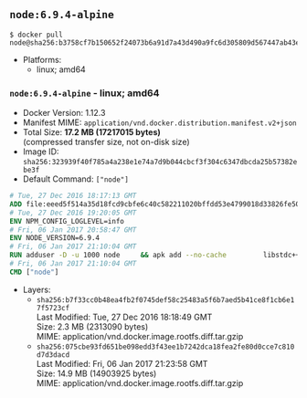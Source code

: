## `node:6.9.4-alpine`

```console
$ docker pull node@sha256:b3758cf7b150652f24073b6a91d7a43d490a9fc6d305809d567447ab43efd2d1
```

-	Platforms:
	-	linux; amd64

### `node:6.9.4-alpine` - linux; amd64

-	Docker Version: 1.12.3
-	Manifest MIME: `application/vnd.docker.distribution.manifest.v2+json`
-	Total Size: **17.2 MB (17217015 bytes)**  
	(compressed transfer size, not on-disk size)
-	Image ID: `sha256:323939f40f785a4a238e1e74a7d9b044cbcf3f304c6347dbcda25b57382ebe3f`
-	Default Command: `["node"]`

```dockerfile
# Tue, 27 Dec 2016 18:17:13 GMT
ADD file:eeed5f514a35d18fcd9cbfe6c40c582211020bffdd53e4799018d33826fe5067 in / 
# Tue, 27 Dec 2016 19:20:05 GMT
ENV NPM_CONFIG_LOGLEVEL=info
# Fri, 06 Jan 2017 20:58:47 GMT
ENV NODE_VERSION=6.9.4
# Fri, 06 Jan 2017 21:10:04 GMT
RUN adduser -D -u 1000 node     && apk add --no-cache         libstdc++     && apk add --no-cache --virtual .build-deps         binutils-gold         curl         g++         gcc         gnupg         libgcc         linux-headers         make         python   && for key in     9554F04D7259F04124DE6B476D5A82AC7E37093B     94AE36675C464D64BAFA68DD7434390BDBE9B9C5     0034A06D9D9B0064CE8ADF6BF1747F4AD2306D93     FD3A5288F042B6850C66B31F09FE44734EB7990E     71DCFD284A79C3B38668286BC97EC7A07EDE3FC1     DD8F2338BAE7501E3DD5AC78C273792F7D83545D     B9AE9905FFD7803F25714661B63B535A4C206CA9     C4F0DFFF4E8C1A8236409D08E73BC641CC11F4C8   ; do     gpg --keyserver ha.pool.sks-keyservers.net --recv-keys "$key";   done     && curl -SLO "https://nodejs.org/dist/v$NODE_VERSION/node-v$NODE_VERSION.tar.xz"     && curl -SLO "https://nodejs.org/dist/v$NODE_VERSION/SHASUMS256.txt.asc"     && gpg --batch --decrypt --output SHASUMS256.txt SHASUMS256.txt.asc     && grep " node-v$NODE_VERSION.tar.xz\$" SHASUMS256.txt | sha256sum -c -     && tar -xf "node-v$NODE_VERSION.tar.xz"     && cd "node-v$NODE_VERSION"     && ./configure     && make -j$(getconf _NPROCESSORS_ONLN)     && make install     && apk del .build-deps     && cd ..     && rm -Rf "node-v$NODE_VERSION"     && rm "node-v$NODE_VERSION.tar.xz" SHASUMS256.txt.asc SHASUMS256.txt
# Fri, 06 Jan 2017 21:10:04 GMT
CMD ["node"]
```

-	Layers:
	-	`sha256:b7f33cc0b48ea4fb2f0745def58c25483a5f6b7aed5b41ce8f1cb6e17f5723cf`  
		Last Modified: Tue, 27 Dec 2016 18:18:49 GMT  
		Size: 2.3 MB (2313090 bytes)  
		MIME: application/vnd.docker.image.rootfs.diff.tar.gzip
	-	`sha256:075cbe93fd651be098edd3f43ee1b7242dca18fea2fe80d0cce7c810d7d3dacd`  
		Last Modified: Fri, 06 Jan 2017 21:23:58 GMT  
		Size: 14.9 MB (14903925 bytes)  
		MIME: application/vnd.docker.image.rootfs.diff.tar.gzip
